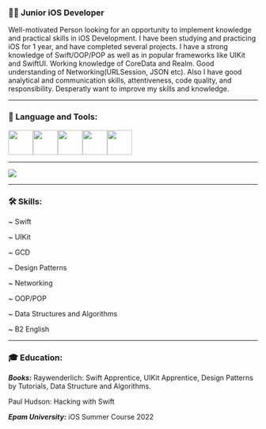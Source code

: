 ### 👨‍💻 Junior iOS Developer

Well-motivated Person looking for an opportunity to implement knowledge and practical skills in iOS Development. I have been studying and practicing iOS for 1 year, and have completed several projects. I have a strong knowledge of Swift/OOP/POP as well as in popular frameworks like UIKit and SwiftUI. Working knowledge of CoreData and Realm. Good understanding of Networking(URLSession, JSON etc). Also I have good analytical and communication skills, attentiveness, code quality, and responsibility. Desperatly want to improve my skills and knowledge. 

-----------------

###  Language and Tools: 

<img height=50 
src="https://cdn.jsdelivr.net/gh/devicons/devicon/icons/swift/swift-original.svg"/><img height=50 src="https://cdn.jsdelivr.net/gh/devicons/devicon/icons/gitlab/gitlab-original-wordmark.svg"/><img height=50 
src="https://cdn.jsdelivr.net/gh/devicons/devicon/icons/git/git-plain.svg"/><img height=50 src="https://cdn.jsdelivr.net/gh/devicons/devicon/icons/github/github-original.svg"/><img height=50 src="https://cdn.jsdelivr.net/gh/devicons/devicon/icons/canva/canva-original.svg"/>

-----------------
<img src="https://github-readme-streak-stats.herokuapp.com/?user=cybershen"/>

-----------------

### 🛠️ Skills:

~ Swift

~ UIKit

~ GCD

~ Design Patterns

~ Networking

~ OOP/POP

~ Data Structures and Algorithms

~ B2 English

-----------------

### 🎓 Education:
***Books:***
Raywenderlich: Swift Apprentice, UIKit Apprentice, Design Patterns by Tutorials, Data Structure and Algorithms.

Paul Hudson: Hacking with Swift

***Epam University:*** iOS Summer Course 2022
